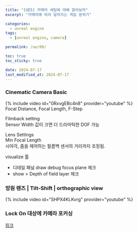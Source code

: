 ```yaml
---
title: "[UE5] 카메라 세팅에 대해 알아보자"
excerpt: "카메라에 따라 달라지는 게임 분위기"

categories:
  - unreal engine
tags:
  - [unreal engine, camera]

permalink: /ue/09/

toc: true
toc_sticky: true

date: 2024-07-17
last_modified_at: 2024-07-17
---
```




### Cinematic Camera Basic
{% include video id="0RxvgEBc4n8" provider="youtube" %}   
Focal Distance, Focal Length, F-Step

Filmback setting  
Sensor Width 값이 크면 더 드라마틱한 DOF 가능  

Lens Settings  
Min Focal Length   
시야각, 줌을 제어하는 필름백 센서의 거리까지 조정됨.  

visualize 툴  
- 디테일 패널 draw debug focus plane 체크  
- show > Depth of field layer 체크

  

### 망원 렌즈 | Tilt-Shift | orthographic view
{% include video id="SHPX4KLKvrg" provider="youtube" %}   




### Lock On 대상에 카메라 포커싱
[링크](https://youtu.be/rraI4TrBwSs?si=JkdGK3eO5cesm-W_)



